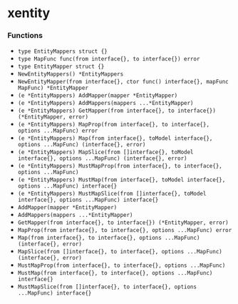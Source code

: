# xentity

### Functions

+ `type EntityMappers struct {}`
+ `type MapFunc func(from interface{}, to interface{}) error`
+ `type EntityMapper struct {}`
+ `NewEntityMappers() *EntityMappers`
+ `NewEntityMapper(from interface{}, ctor func() interface{}, mapFunc MapFunc) *EntityMapper`
+ `(e *EntityMappers) AddMapper(mapper *EntityMapper)`
+ `(e *EntityMappers) AddMappers(mappers ...*EntityMapper)`
+ `(e *EntityMappers) GetMapper(from interface{}, to interface{}) (*EntityMapper, error)`
+ `(e *EntityMappers) MapProp(from interface{}, to interface{}, options ...MapFunc) error`
+ `(e *EntityMappers) Map(from interface{}, toModel interface{}, options ...MapFunc) (interface{}, error)`
+ `(e *EntityMappers) MapSlice(from []interface{}, toModel interface{}, options ...MapFunc) (interface{}, error)`
+ `(e *EntityMappers) MustMapProp(from interface{}, to interface{}, options ...MapFunc)`
+ `(e *EntityMappers) MustMap(from interface{}, toModel interface{}, options ...MapFunc) interface{}`
+ `(e *EntityMappers) MustMapSlice(from []interface{}, toModel interface{}, options ...MapFunc) interface{}`
+ `AddMapper(mapper *EntityMapper)`
+ `AddMappers(mappers ...*EntityMapper)`
+ `GetMapper(from interface{}, to interface{}) (*EntityMapper, error)`
+ `MapProp(from interface{}, to interface{}, options ...MapFunc) error`
+ `Map(from interface{}, to interface{}, options ...MapFunc) (interface{}, error)`
+ `MapSlice(from []interface{}, to interface{}, options ...MapFunc) (interface{}, error)`
+ `MustMapProp(from interface{}, to interface{}, options ...MapFunc)`
+ `MustMap(from interface{}, to interface{}, options ...MapFunc) interface{}`
+ `MustMapSlice(from []interface{}, to interface{}, options ...MapFunc) interface{}`
